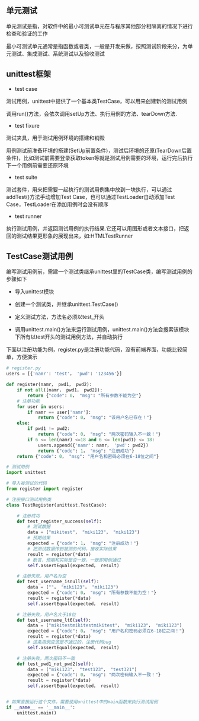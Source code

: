 <!--
 * @Description: 
 * @Version: 1.0
 * @Author: DaLao
 * @Email: dalao_li@163.com
 * @Date: 2021-02-06 13:09:18
 * @LastEditors: DaLao
 * @LastEditTime: 2021-12-13 19:46:55
-->

## 单元测试

单元测试是指，对软件中的最小可测试单元在与程序其他部分相隔离的情况下进行检查和验证的工作

最小可测试单元通常是指函数或者类，一般是开发来做，按照测试阶段来分，为单元测试、集成测试、系统测试以及验收测试

## unittest框架

- test case

测试用例，unittest中提供了一个基本类TestCase，可以用来创建新的测试用例

调用run()方法，会依次调用setUp方法、执行用例的方法、tearDown方法.

- test fixure

测试夹具，用于测试用例环境的搭建和销毁

用例测试前准备环境的搭建(SetUp前置条件)，测试后环境的还原(TearDown后置条件)，比如测试前需要登录获取token等就是测试用例需要的环境，运行完后执行下一个用例前需要还原环境

- test suite

测试套件，用来把需要一起执行的测试用例集中放到一块执行，可以通过addTest()方法手动增加Test Case，也可以通过TestLoader自动添加Test Case，TestLoader在添加用例时会没有顺序

- test runner

执行测试用例，并返回测试用例的执行结果.它还可以用图形或者文本接口，把返回的测试结果更形象的展现出来，如:HTMLTestRunner

## TestCase测试用例

编写测试用例前，需建一个测试类继承unittest里的TestCase类，编写测试用例的步骤如下

- 导入unittest模块
  
- 创建一个测试类，并继承unittest.TestCase()
  
- 定义测试方法，方法名必须以test_开头
  
- 调用unittest.main()方法来运行测试用例，unittest.main()方法会搜索该模块下所有以test开头的测试用例方法，并自动执行

下面以注册功能为例，register.py是注册功能代码，没有前端界面，功能比较简单，方便演示
```py
# register.py
users = [{'namr': 'test'， 'pwd': '123456'}]

def register(namr， pwd1， pwd2):
    if not all([namr， pwd1， pwd2]):
        return {"code": 0， "msg": "所有参数不能为空"}
    # 注册功能
    for user in users:
        if namr == user['namr']:
            return {"code": 0， "msg": "该用户名已存在！"}
    else:
        if pwd1 != pwd2:
            return {"code": 0， "msg": "两次密码输入不一致！"}
        if 6 <= len(namr) <=18 and 6 <= len(pwd1) <= 18:
            users.append({'namr': namr， 'pwd': pwd2})
            return {"code": 1， "msg": "注册成功"}
    return {"code": 0， "msg": "用户名和密码必须在6-18位之间"}
```

```py
# 测试用例
import unittest

# 导入被测试的代码
from register import register   

# 注册接口测试用例类
class TestRegister(unittest.TestCase):

    # 注册成功
    def test_register_success(self):
        # 测试数据
        data = ("mikitest"， "miki123"， "miki123")   
        # 预期结果
        expected = {"code": 1， "msg": "注册成功！"}   
        # 把测试数据传到被测的代码，接收实际结果
        result = register(*data)   
        # 断言，预期和实际是否一致，一致即用例通过
        self.assertEqual(expected， result)  

    # 注册失败，用户名为空
    def test_username_isnull(self):
        data = (""， "miki123"， "miki123")
        expected = {"code": 0， "msg": "所有参数不能为空！"}
        result = register(*data)
        self.assertEqual(expected， result)

    # 注册失败，用户名大于18位
    def test_username_lt6(self):
        data = ("mikitestmikitestmikitest"， "miki123"， "miki123")
        expected = {"code": 0， "msg": "用户名和密码必须在6-18位之间！"}
        result = register(*data)
        # 这条用例应该是不通过的，注册代码bug
        self.assertEqual(expected， result)

    # 注册失败，两次密码不一致
    def test_pwd1_not_pwd2(self):
        data = ("miki123"， "test123"， "test321")
        expected = {"code": 0， "msg": "两次密码输入不一致！"}
        result = register(*data)
        self.assertEqual(expected， result)


# 如果直接运行这个文件，需要使用unittest中的main函数来执行测试用例
if __name__ == '__main__':
    unittest.main()
```
